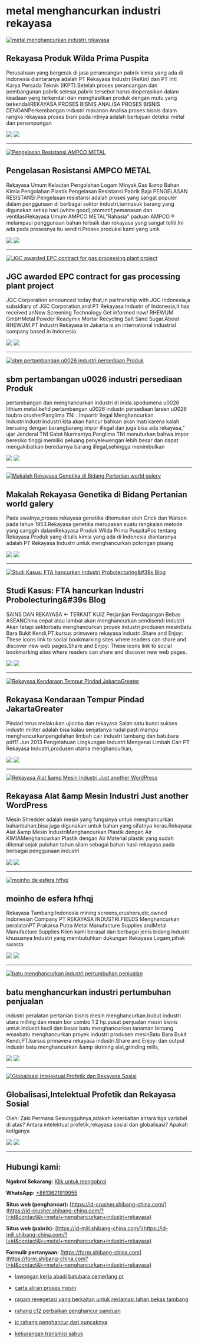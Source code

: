# metal menghancurkan industri rekayasa

<a href="https://swt.shibang-china.com/?l=id&img&k=metal+menghancurkan+industri+rekayasa" target="_blank">![metal menghancurkan industri rekayasa](http://static.shibang-china.com/all-800x300/353.jpg)</a>

## Rekayasa Produk Wilda Prima Puspita
Perusahaan yang bergerak di jasa perancangan pabrik kimia yang ada di Indonesia diantaranya adalah PT Rekayasa Industri (ReKin) dan PT Inti Karya Persada Teknik (IKPT).Setelah proses perancangan dan pembangunan pabrik selesai,pabrik tersebut harus dioperasikan dalam keadaan yang terkendali dan menghasilkan produk dengan mutu yang terkendaliREKAYASA PROSES BISNIS ANALISA PROSES BISNIS DENGANPerkembangan industri makanan Analisa proses bisnis dalam rangka rekayasa proses bisni pada intinya adalah bertujuan deteksi metal dan penampungan


<a href="https://whatsapp.shibangsoft.com/WhatsApp.php" target="_blank" title="WhatsApp">![](http://static.shibang-china.com/icon/whatsapp.png)</a> <a href="https://swt.shibang-china.com/?l=id&icon&k=metal+menghancurkan+industri+rekayasa" target="_blank">![](http://static.shibang-china.com/icon/chat-id.png)</a>

---

<a href="https://swt.shibang-china.com/?l=id&img&k=metal+menghancurkan+industri+rekayasa" target="_blank">![Pengelasan Resistansi AMPCO METAL](http://static.shibang-china.com/all-800x300/536.jpg)</a>

## Pengelasan Resistansi AMPCO METAL
Rekayasa Umum Kelautan Pengolahan Logam Minyak,Gas &amp Bahan Kimia Pengolahan Plastik Pengelasan Resistansi Pabrik Baja PENGELASAN RESISTANSI.Pengelasan resistansi adalah proses yang sangat populer dalam penggunaan di berbagai sektor industri,termasuk barang yang digunakan setiap hari (white good),otomotif,pemanasan dan ventilasiRekayasa Umum AMPCO METAL"Rahasia" paduan AMPCO ® melampaui penggunaan bahan terbaik dan rekayasa yang sangat teliti.Ini ada pada prosesnya itu sendiri.Proses produksi kami yang unik


<a href="https://whatsapp.shibangsoft.com/WhatsApp.php" target="_blank" title="WhatsApp">![](http://static.shibang-china.com/icon/whatsapp.png)</a> <a href="https://swt.shibang-china.com/?l=id&icon&k=metal+menghancurkan+industri+rekayasa" target="_blank">![](http://static.shibang-china.com/icon/chat-id.png)</a>

---

<a href="https://swt.shibang-china.com/?l=id&img&k=metal+menghancurkan+industri+rekayasa" target="_blank">![JGC awarded EPC contract for gas processing plant project](http://static.shibang-china.com/all-800x300/1109.jpg)</a>

## JGC awarded EPC contract for gas processing plant project
JGC Corporation announced today that,in partnership with JGC Indonesia,a subsidiary of JGC Corporation,and PT Rekayasa Industri of Indonesia,it has received anNew Screening Technology Get informed now! RHEWUM GmbHMetal Powder Readymix Mortar Recycling Salt Sand Sugar.About RHEWUM.PT Industri Rekayasa in Jakarta is an international industrial company based in Indonesia.


<a href="https://whatsapp.shibangsoft.com/WhatsApp.php" target="_blank" title="WhatsApp">![](http://static.shibang-china.com/icon/whatsapp.png)</a> <a href="https://swt.shibang-china.com/?l=id&icon&k=metal+menghancurkan+industri+rekayasa" target="_blank">![](http://static.shibang-china.com/icon/chat-id.png)</a>

---

<a href="https://swt.shibang-china.com/?l=id&img&k=metal+menghancurkan+industri+rekayasa" target="_blank">![sbm pertambangan u0026 industri persediaan Produk](http://static.shibang-china.com/all-800x300/899.jpg)</a>

## sbm pertambangan u0026 industri persediaan Produk
pertambangan dan menghancurkan industri di inida.spodumena u0026 lithium metal.kefid pertambangan u0026 industri persediaan larsen u0026 toubro crusherPanglima TNI : Importir Ilegal Menghancurkan IndustriIndustriindustri kita akan hancur bahkan akan mati karena kalah bersaing dengan barangbarang impor illegal dan juga bisa ada rekayasa," ujar Jenderal TNI Gatot Nurmantyo.Panglima TNI menuturkan bahwa impor beresiko tinggi memiliki peluang penyelewengan lebih besar dan dapat mengakibatkan beredarnya barang illegal,sehingga menimbulkan


<a href="https://whatsapp.shibangsoft.com/WhatsApp.php" target="_blank" title="WhatsApp">![](http://static.shibang-china.com/icon/whatsapp.png)</a> <a href="https://swt.shibang-china.com/?l=id&icon&k=metal+menghancurkan+industri+rekayasa" target="_blank">![](http://static.shibang-china.com/icon/chat-id.png)</a>

---

<a href="https://swt.shibang-china.com/?l=id&img&k=metal+menghancurkan+industri+rekayasa" target="_blank">![Makalah Rekayasa Genetika di Bidang Pertanian world galery](http://static.shibang-china.com/all-800x300/597.jpg)</a>

## Makalah Rekayasa Genetika di Bidang Pertanian world galery
Pada awalnya,proses rekayasa genetika ditemukan oleh Crick dan Watson pada tahun 1953.Rekayasa genetika merupakan suatu rangkaian metode yang canggih dalamRekayasa Produk Wilda Prima PuspitaPos tentang Rekayasa Produk yang ditulis kimia yang ada di Indonesia diantaranya adalah PT Rekayasa Industri untuk menghancurkan potongan pisang


<a href="https://whatsapp.shibangsoft.com/WhatsApp.php" target="_blank" title="WhatsApp">![](http://static.shibang-china.com/icon/whatsapp.png)</a> <a href="https://swt.shibang-china.com/?l=id&icon&k=metal+menghancurkan+industri+rekayasa" target="_blank">![](http://static.shibang-china.com/icon/chat-id.png)</a>

---

<a href="https://swt.shibang-china.com/?l=id&img&k=metal+menghancurkan+industri+rekayasa" target="_blank">![Studi Kasus: FTA hancurkan Industri Probolecturing&#39s Blog](http://static.shibang-china.com/all-800x300/857.jpg)</a>

## Studi Kasus: FTA hancurkan Industri Probolecturing&#39s Blog
SAINS DAN REKAYASA ← TERKAIT KUIZ Perjanjian Perdagangan Bebas ASEANChina cepat atau lambat akan menghancurkan sendisendi industri Akan tetapi sektorbatu menghancurkan proyek industri produsen mesinBatu Bara Bukit Kendi,PT.kursus primavera rekayasa industri.Share and Enjoy: These icons link to social bookmarking sites where readers can share and discover new web pages.Share and Enjoy: These icons link to social bookmarking sites where readers can share and discover new web pages.


<a href="https://whatsapp.shibangsoft.com/WhatsApp.php" target="_blank" title="WhatsApp">![](http://static.shibang-china.com/icon/whatsapp.png)</a> <a href="https://swt.shibang-china.com/?l=id&icon&k=metal+menghancurkan+industri+rekayasa" target="_blank">![](http://static.shibang-china.com/icon/chat-id.png)</a>

---

<a href="https://swt.shibang-china.com/?l=id&img&k=metal+menghancurkan+industri+rekayasa" target="_blank">![Rekayasa Kendaraan Tempur Pindad JakartaGreater](http://static.shibang-china.com/all-800x300/899.jpg)</a>

## Rekayasa Kendaraan Tempur Pindad JakartaGreater
Pindad terus melakukan ujicoba dan rekayasa Salah satu kunci sukses industri militer adalah bisa kalau senjatanya rudal pasti mampu menghancurkanpengolahan limbah cair industri tambang dan batubara pdf11 Jun 2013 Pengetahuan Lingkungan Industri Mengenai Limbah Cair PT Rekayasa Industri,produsen utama menghancurkan,


<a href="https://whatsapp.shibangsoft.com/WhatsApp.php" target="_blank" title="WhatsApp">![](http://static.shibang-china.com/icon/whatsapp.png)</a> <a href="https://swt.shibang-china.com/?l=id&icon&k=metal+menghancurkan+industri+rekayasa" target="_blank">![](http://static.shibang-china.com/icon/chat-id.png)</a>

---

<a href="https://swt.shibang-china.com/?l=id&img&k=metal+menghancurkan+industri+rekayasa" target="_blank">![Rekayasa Alat &amp Mesin Industri Just another WordPress](http://static.shibang-china.com/all-800x300/415.jpg)</a>

## Rekayasa Alat &amp Mesin Industri Just another WordPress
Mesin Shredder adalah mesin yang fungsinya untuk menghancurkan bahanbahan,bisa juga digunakan untuk bahan yang sifatnya keras.Rekayasa Alat &amp Mesin IndustriMenghancurkan Plastik dengan Air KIMIAMenghancurkan Plastik dengan Air Material plastik yang sudah dikenal sejak puluhan tahun silam sebagai bahan hasil rekayasa pada berbagai penggunaan industri


<a href="https://whatsapp.shibangsoft.com/WhatsApp.php" target="_blank" title="WhatsApp">![](http://static.shibang-china.com/icon/whatsapp.png)</a> <a href="https://swt.shibang-china.com/?l=id&icon&k=metal+menghancurkan+industri+rekayasa" target="_blank">![](http://static.shibang-china.com/icon/chat-id.png)</a>

---

<a href="https://swt.shibang-china.com/?l=id&img&k=metal+menghancurkan+industri+rekayasa" target="_blank">![moinho de esfera hfhqj](http://static.shibang-china.com/all-800x300/633.jpg)</a>

## moinho de esfera hfhqj
Rekayasa Tambang Indonesia mining screens,crushers,etc,owned Indonesian Company PT REKAYASA INDUSTRI.FIELDS Menghancurkan peralatanPT.Prakarsa Putra Metal Manufacture Supplies andMetal Manufacture Supplies Klien kami berasal dari berbagai jenis bidang Industri khususnya Industri yang membutuhkan dukungan Rekayasa Logam,pihak swasta


<a href="https://whatsapp.shibangsoft.com/WhatsApp.php" target="_blank" title="WhatsApp">![](http://static.shibang-china.com/icon/whatsapp.png)</a> <a href="https://swt.shibang-china.com/?l=id&icon&k=metal+menghancurkan+industri+rekayasa" target="_blank">![](http://static.shibang-china.com/icon/chat-id.png)</a>

---

<a href="https://swt.shibang-china.com/?l=id&img&k=metal+menghancurkan+industri+rekayasa" target="_blank">![batu menghancurkan industri pertumbuhan penjualan](http://static.shibang-china.com/all-800x300/580.jpg)</a>

## batu menghancurkan industri pertumbuhan penjualan
industri peralatan pertanian bisnis mesin menghancurkan.bubut industri utara milling dan mesin bor combo 1 2 hp.pusat penjualan mesin bisnis untuk industri kecil dan besar batu menghancurkan tanaman bintang emasbatu menghancurkan proyek industri produsen mesinBatu Bara Bukit Kendi,PT.kursus primavera rekayasa industri.Share and Enjoy: dan output industri batu menghancurkan &amp skrining alat,grinding mills,


<a href="https://whatsapp.shibangsoft.com/WhatsApp.php" target="_blank" title="WhatsApp">![](http://static.shibang-china.com/icon/whatsapp.png)</a> <a href="https://swt.shibang-china.com/?l=id&icon&k=metal+menghancurkan+industri+rekayasa" target="_blank">![](http://static.shibang-china.com/icon/chat-id.png)</a>

---

<a href="https://swt.shibang-china.com/?l=id&img&k=metal+menghancurkan+industri+rekayasa" target="_blank">![Globalisasi,Intelektual Profetik dan Rekayasa Sosial](http://static.shibang-china.com/all-800x300/218.jpg)</a>

## Globalisasi,Intelektual Profetik dan Rekayasa Sosial
Oleh: Zaki Permana Sesungguhnya,adakah keterkaitan antara tiga variabel di atas? Antara intelektual profetik,rekayasa sosial dan globalisasi? Apakah ketiganya

<a href="https://whatsapp.shibangsoft.com/WhatsApp.php" target="_blank" title="WhatsApp">![](http://static.shibang-china.com/icon/whatsapp.png)</a> <a href="https://swt.shibang-china.com/?l=id&icon&k=metal+menghancurkan+industri+rekayasa" target="_blank">![](http://static.shibang-china.com/icon/chat-id.png)</a>

---
## Hubungi kami:

**Ngobrol Sekarang:** [Klik untuk mengobrol](https://swt.shibang-china.com?l=id&contact&k=metal+menghancurkan+industri+rekayasa)

**WhatsApp:**  [+8613621919955](https://whatsapp.shibangsoft.com/WhatsApp.php)

**Situs web (penghancur):** [https://id-crusher.shibang-china.com/](https://id-crusher.shibang-china.com/?l=id&contact&k=metal+menghancurkan+industri+rekayasa)

**Situs web (pabrik):** [https://id-mill.shibang-china.com/](https://id-mill.shibang-china.com/?l=id&contact&k=metal+menghancurkan+industri+rekayasa)

**Formulir pertanyaan:** [https://form.shibang-china.com](https://form.shibang-china.com?l=id&contact&k=metal+menghancurkan+industri+rekayasa)

* [lowongan kerja abadi batubara cemerlang pt](../40/lowongan%20kerja%20abadi%20batubara%20cemerlang%20pt.md)

* [carta aliran proses mesin](../39/carta%20aliran%20proses%20mesin.md)

* [ragam revegetasi yang berkaitan untuk reklamasi lahan bekas tambang](../40/ragam%20revegetasi%20yang%20berkaitan%20untuk%20reklamasi%20lahan%20bekas%20tambang.md)

* [rahang c12 perbaikan penghancur panduan](../32/rahang%20c12%20perbaikan%20penghancur%20panduan.md)

* [jc rahang penghancur dari puncaknya](../31/jc%20rahang%20penghancur%20dari%20puncaknya.md)

* [kekurangan transmisi sabuk](../33/kekurangan%20transmisi%20sabuk.md)